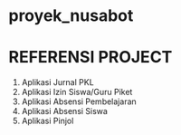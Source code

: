 # proyek_nusabot

  # REFERENSI PROJECT
1. Aplikasi Jurnal PKL
2. Aplikasi Izin Siswa/Guru Piket 
3. Aplikasi Absensi Pembelajaran 
4. Aplikasi Absensi Siswa
5. Aplikasi Pinjol